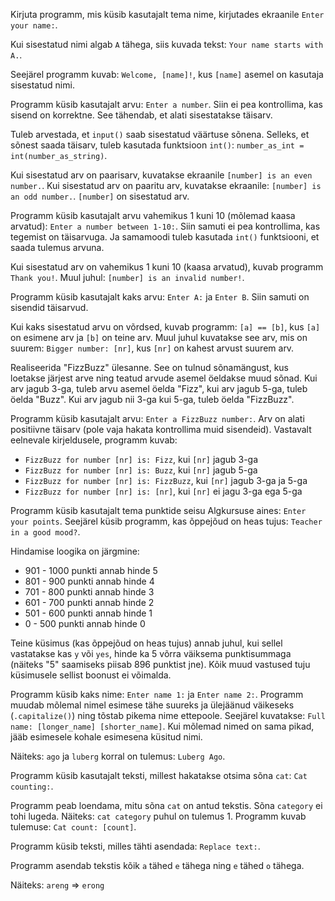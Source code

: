 Kirjuta programm, mis küsib kasutajalt tema nime, kirjutades ekraanile `Enter your name:`.

Kui sisestatud nimi algab `A` tähega, siis kuvada tekst: `Your name starts with A.`.

Seejärel programm kuvab: `Welcome, [name]!`, kus `[name]` asemel on kasutaja sisestatud nimi.

Programm küsib kasutajalt arvu: `Enter a number`. Siin ei pea kontrollima, kas sisend on korrektne. See tähendab, et alati sisestatakse täisarv.

Tuleb arvestada, et `input()` saab sisestatud väärtuse sõnena. Selleks, et sõnest saada täisarv, tuleb kasutada funktsioon `int()`: `number_as_int = int(number_as_string)`.

Kui sisestatud arv on paarisarv, kuvatakse ekraanile `[number] is an even number.`. Kui sisestatud arv on paaritu arv, kuvatakse ekraanile: `[number] is an odd number.`. `[number]` on sisestatud arv.

Programm küsib kasutajalt arvu vahemikus 1 kuni 10 (mõlemad kaasa arvatud): `Enter a number between 1-10:`. Siin samuti ei pea kontrollima, kas tegemist on täisarvuga. Ja samamoodi tuleb kasutada `int()` funktsiooni, et saada tulemus arvuna.

Kui sisestatud arv on vahemikus 1 kuni 10 (kaasa arvatud), kuvab programm `Thank you!`. Muul juhul: `[number] is an invalid number!`. 

Programm küsib kasutajalt kaks arvu: `Enter A:` ja `Enter B`. Siin samuti on sisendid täisarvud.

Kui kaks sisestatud arvu on võrdsed, kuvab programm: `[a] == [b]`, kus `[a]` on esimene arv ja `[b]` on teine arv. Muul juhul kuvatakse see arv, mis on suurem: `Bigger number: [nr]`, kus `[nr]` on kahest arvust suurem arv.

Realiseerida "FizzBuzz" ülesanne. See on tulnud sõnamängust, kus loetakse järjest arve ning teatud arvude asemel öeldakse muud sõnad. Kui arv jagub 3-ga, tuleb arvu asemel öelda "Fizz", kui arv jagub 5-ga, tuleb öelda "Buzz". Kui arv jagub nii 3-ga kui 5-ga, tuleb öelda "FizzBuzz".

Programm küsib kasutajalt arvu: `Enter a FizzBuzz number:`. Arv on alati positiivne täisarv (pole vaja hakata kontrollima muid sisendeid). Vastavalt eelnevale kirjeldusele, programm kuvab:

- `FizzBuzz for number [nr] is: Fizz`, kui `[nr]` jagub 3-ga 
- `FizzBuzz for number [nr] is: Buzz`, kui `[nr]` jagub 5-ga 
- `FizzBuzz for number [nr] is: FizzBuzz`, kui `[nr]` jagub 3-ga ja 5-ga
- `FizzBuzz for number [nr] is: [nr]`, kui `[nr]` ei jagu 3-ga ega 5-ga 
 
Programm küsib kasutajalt tema punktide seisu Algkursuse aines: `Enter your points`. Seejärel küsib programm, kas õppejõud on heas tujus: `Teacher in a good mood?`.

Hindamise loogika on järgmine:

- 901 - 1000 punkti annab hinde 5
- 801 - 900 punkti annab hinde 4
- 701 - 800 punkti annab hinde 3
- 601 - 700 punkti annab hinde 2
- 501 - 600 punkti annab hinde 1
- 0 - 500 punkti annab hinde 0

Teine küsimus (kas õppejõud on heas tujus) annab juhul, kui sellel vastatakse kas `y` või `yes`, hinde ka 5 võrra väiksema punktisummaga (näiteks "5" saamiseks piisab 896 punktist jne). Kõik muud vastused tuju küsimusele sellist boonust ei võimalda.

Programm küsib kaks nime: `Enter name 1:` ja `Enter name 2:`. Programm muudab mõlemal nimel esimese tähe suureks ja ülejäänud väikeseks (`.capitalize()`) ning tõstab pikema nime ettepoole. Seejärel kuvatakse: `Full name: [longer_name] [shorter_name]`. Kui mõlemad nimed on sama pikad, jääb esimesele kohale esimesena küsitud nimi.

Näiteks: `ago` ja `luberg` korral on tulemus: `Luberg Ago`.

Programm küsib kasutajalt teksti, millest hakatakse otsima sõna `cat`: `Cat counting:`. 

Programm peab loendama, mitu sõna `cat` on antud tekstis. Sõna `category` ei tohi lugeda. Näiteks: `cat category` puhul on tulemus 1. Programm kuvab tulemuse: `Cat count: [count]`. 

Programm küsib teksti, milles tähti asendada: `Replace text:`.

Programm asendab tekstis kõik `a` tähed `e` tähega ning `e` tähed `o` tähega.

Näiteks: `areng` => `erong`